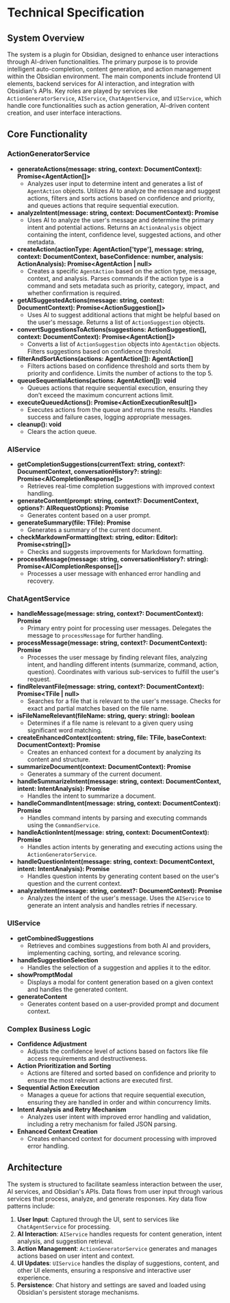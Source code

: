 # Technical Specification

## System Overview
The system is a plugin for Obsidian, designed to enhance user interactions through AI-driven functionalities. The primary purpose is to provide intelligent auto-completion, content generation, and action management within the Obsidian environment. The main components include frontend UI elements, backend services for AI interaction, and integration with Obsidian's APIs. Key roles are played by services like `ActionGeneratorService`, `AIService`, `ChatAgentService`, and `UIService`, which handle core functionalities such as action generation, AI-driven content creation, and user interface interactions.

## Core Functionality

### ActionGeneratorService
- **generateActions(message: string, context: DocumentContext): Promise<AgentAction[]>**
  - Analyzes user input to determine intent and generates a list of `AgentAction` objects. Utilizes AI to analyze the message and suggest actions, filters and sorts actions based on confidence and priority, and queues actions that require sequential execution.
- **analyzeIntent(message: string, context: DocumentContext): Promise<ActionAnalysis>**
  - Uses AI to analyze the user's message and determine the primary intent and potential actions. Returns an `ActionAnalysis` object containing the intent, confidence level, suggested actions, and other metadata.
- **createAction(actionType: AgentAction['type'], message: string, context: DocumentContext, baseConfidence: number, analysis: ActionAnalysis): Promise<AgentAction | null>**
  - Creates a specific `AgentAction` based on the action type, message, context, and analysis. Parses commands if the action type is a command and sets metadata such as priority, category, impact, and whether confirmation is required.
- **getAISuggestedActions(message: string, context: DocumentContext): Promise<ActionSuggestion[]>**
  - Uses AI to suggest additional actions that might be helpful based on the user's message. Returns a list of `ActionSuggestion` objects.
- **convertSuggestionsToActions(suggestions: ActionSuggestion[], context: DocumentContext): Promise<AgentAction[]>**
  - Converts a list of `ActionSuggestion` objects into `AgentAction` objects. Filters suggestions based on confidence threshold.
- **filterAndSortActions(actions: AgentAction[]): AgentAction[]**
  - Filters actions based on confidence threshold and sorts them by priority and confidence. Limits the number of actions to the top 5.
- **queueSequentialActions(actions: AgentAction[]): void**
  - Queues actions that require sequential execution, ensuring they don’t exceed the maximum concurrent actions limit.
- **executeQueuedActions(): Promise<ActionExecutionResult[]>**
  - Executes actions from the queue and returns the results. Handles success and failure cases, logging appropriate messages.
- **cleanup(): void**
  - Clears the action queue.

### AIService
- **getCompletionSuggestions(currentText: string, context?: DocumentContext, conversationHistory?: string): Promise<AICompletionResponse[]>**
  - Retrieves real-time completion suggestions with improved context handling.
- **generateContent(prompt: string, context?: DocumentContext, options?: AIRequestOptions): Promise<string>**
  - Generates content based on a user prompt.
- **generateSummary(file: TFile): Promise<string>**
  - Generates a summary of the current document.
- **checkMarkdownFormatting(text: string, editor: Editor): Promise<string[]>**
  - Checks and suggests improvements for Markdown formatting.
- **processMessage(message: string, conversationHistory?: string): Promise<AICompletionResponse[]>**
  - Processes a user message with enhanced error handling and recovery.

### ChatAgentService
- **handleMessage(message: string, context?: DocumentContext): Promise<string>**
  - Primary entry point for processing user messages. Delegates the message to `processMessage` for further handling.
- **processMessage(message: string, context?: DocumentContext): Promise<string>**
  - Processes the user message by finding relevant files, analyzing intent, and handling different intents (summarize, command, action, question). Coordinates with various sub-services to fulfill the user's request.
- **findRelevantFile(message: string, context?: DocumentContext): Promise<TFile | null>**
  - Searches for a file that is relevant to the user's message. Checks for exact and partial matches based on the file name.
- **isFileNameRelevant(fileName: string, query: string): boolean**
  - Determines if a file name is relevant to a given query using significant word matching.
- **createEnhancedContext(content: string, file: TFile, baseContext: DocumentContext): Promise<EnhancedDocumentContext>**
  - Creates an enhanced context for a document by analyzing its content and structure.
- **summarizeDocument(context: DocumentContext): Promise<string>**
  - Generates a summary of the current document.
- **handleSummarizeIntent(message: string, context: DocumentContext, intent: IntentAnalysis): Promise<string>**
  - Handles the intent to summarize a document.
- **handleCommandIntent(message: string, context: DocumentContext): Promise<string>**
  - Handles command intents by parsing and executing commands using the `CommandService`.
- **handleActionIntent(message: string, context: DocumentContext): Promise<string>**
  - Handles action intents by generating and executing actions using the `ActionGeneratorService`.
- **handleQuestionIntent(message: string, context: DocumentContext, intent: IntentAnalysis): Promise<string>**
  - Handles question intents by generating content based on the user's question and the current context.
- **analyzeIntent(message: string, context?: DocumentContext): Promise<IntentAnalysis>**
  - Analyzes the intent of the user's message. Uses the `AIService` to generate an intent analysis and handles retries if necessary.

### UIService
- **getCombinedSuggestions**
  - Retrieves and combines suggestions from both AI and providers, implementing caching, sorting, and relevance scoring.
- **handleSuggestionSelection**
  - Handles the selection of a suggestion and applies it to the editor.
- **showPromptModal**
  - Displays a modal for content generation based on a given context and handles the generated content.
- **generateContent**
  - Generates content based on a user-provided prompt and document context.

### Complex Business Logic
- **Confidence Adjustment**
  - Adjusts the confidence level of actions based on factors like file access requirements and destructiveness.
- **Action Prioritization and Sorting**
  - Actions are filtered and sorted based on confidence and priority to ensure the most relevant actions are executed first.
- **Sequential Action Execution**
  - Manages a queue for actions that require sequential execution, ensuring they are handled in order and within concurrency limits.
- **Intent Analysis and Retry Mechanism**
  - Analyzes user intent with improved error handling and validation, including a retry mechanism for failed JSON parsing.
- **Enhanced Context Creation**
  - Creates enhanced context for document processing with improved error handling.

## Architecture
The system is structured to facilitate seamless interaction between the user, AI services, and Obsidian's APIs. Data flows from user input through various services that process, analyze, and generate responses. Key data flow patterns include:
1. **User Input**: Captured through the UI, sent to services like `ChatAgentService` for processing.
2. **AI Interaction**: `AIService` handles requests for content generation, intent analysis, and suggestion retrieval.
3. **Action Management**: `ActionGeneratorService` generates and manages actions based on user intent and context.
4. **UI Updates**: `UIService` handles the display of suggestions, content, and other UI elements, ensuring a responsive and interactive user experience.
5. **Persistence**: Chat history and settings are saved and loaded using Obsidian's persistent storage mechanisms.